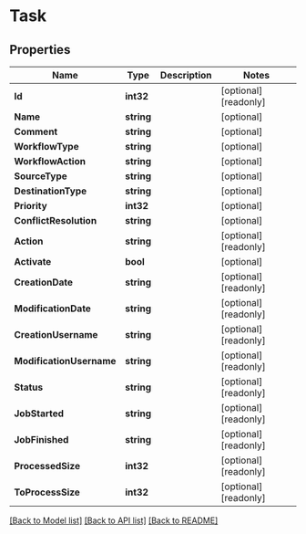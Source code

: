 # Task

## Properties

Name | Type | Description | Notes
------------ | ------------- | ------------- | -------------
**Id** | **int32** |  | [optional] [readonly] 
**Name** | **string** |  | [optional] 
**Comment** | **string** |  | [optional] 
**WorkflowType** | **string** |  | [optional] 
**WorkflowAction** | **string** |  | [optional] 
**SourceType** | **string** |  | [optional] 
**DestinationType** | **string** |  | [optional] 
**Priority** | **int32** |  | [optional] 
**ConflictResolution** | **string** |  | [optional] 
**Action** | **string** |  | [optional] [readonly] 
**Activate** | **bool** |  | [optional] 
**CreationDate** | **string** |  | [optional] [readonly] 
**ModificationDate** | **string** |  | [optional] [readonly] 
**CreationUsername** | **string** |  | [optional] [readonly] 
**ModificationUsername** | **string** |  | [optional] [readonly] 
**Status** | **string** |  | [optional] [readonly] 
**JobStarted** | **string** |  | [optional] [readonly] 
**JobFinished** | **string** |  | [optional] [readonly] 
**ProcessedSize** | **int32** |  | [optional] [readonly] 
**ToProcessSize** | **int32** |  | [optional] [readonly] 

[[Back to Model list]](../README.md#documentation-for-models) [[Back to API list]](../README.md#documentation-for-api-endpoints) [[Back to README]](../README.md)


